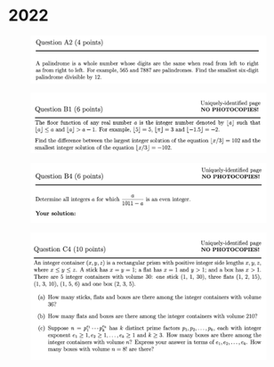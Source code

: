 # 2022

<figure><img src="../.gitbook/assets/截屏2023-08-13 下午3.53.00.png" alt=""><figcaption></figcaption></figure>

<figure><img src="../.gitbook/assets/截屏2023-08-13 下午3.55.43.png" alt=""><figcaption></figcaption></figure>

<figure><img src="../.gitbook/assets/截屏2023-08-13 下午3.57.51.png" alt=""><figcaption></figcaption></figure>

<figure><img src="../.gitbook/assets/截屏2023-08-13 下午4.04.00.png" alt=""><figcaption></figcaption></figure>
